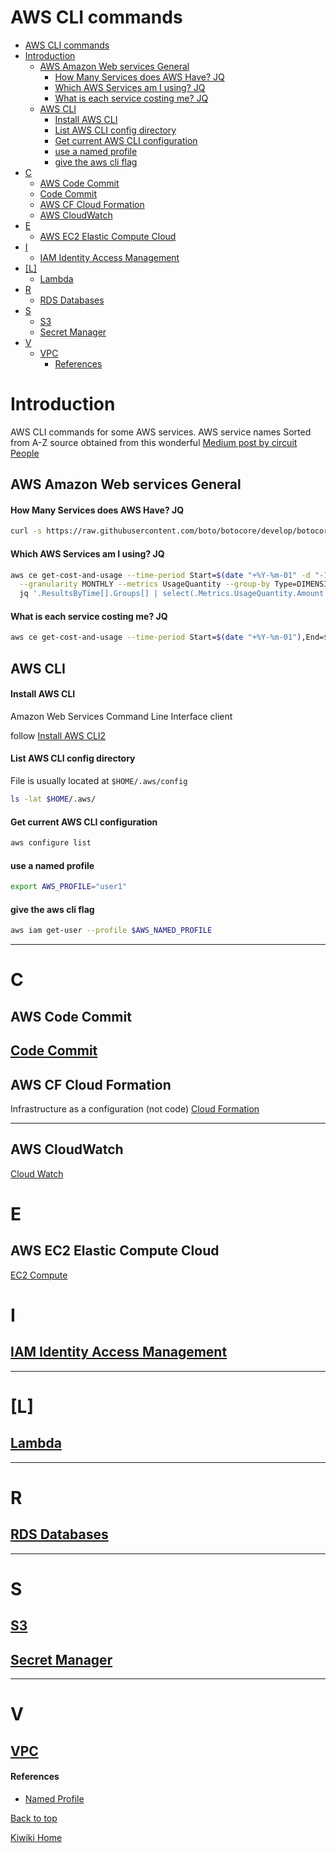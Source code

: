 # AWS CLI commands

<!-- code_chunk_output -->

- [AWS CLI commands](#aws-cli-commands)
- [Introduction](#introduction)
  - [AWS Amazon Web services General](#aws-amazon-web-services-general)
      - [How Many Services does AWS Have? JQ](#how-many-services-does-aws-have-jq)
      - [Which AWS Services am I using? JQ](#which-aws-services-am-i-using-jq)
      - [What is each service costing me? JQ](#what-is-each-service-costing-me-jq)
  - [AWS CLI](#aws-cli)
      - [Install AWS CLI](#install-aws-cli)
      - [List AWS CLI config directory](#list-aws-cli-config-directory)
      - [Get current AWS CLI configuration](#get-current-aws-cli-configuration)
      - [use a named profile](#use-a-named-profile)
      - [give the aws cli flag](#give-the-aws-cli-flag)
- [C](#c)
  - [AWS Code Commit](#aws-code-commit)
  - [Code Commit](#code-commit)
  - [AWS CF Cloud Formation](#aws-cf-cloud-formation)
  - [AWS CloudWatch](#aws-cloudwatch)
- [E](#e)
  - [AWS EC2 Elastic Compute Cloud](#aws-ec2-elastic-compute-cloud)
- [I](#i)
  - [IAM Identity Access Management](#iam-identity-access-management)
- [\[L\]](#l)
  - [Lambda](#lambda)
- [R](#r)
  - [RDS Databases](#rds-databases)
- [S](#s)
  - [S3](#s3)
  - [Secret Manager](#secret-manager)
- [V](#v)
  - [VPC](#vpc)
      - [References](#references)

<!-- /code_chunk_output -->

# Introduction

AWS CLI commands for some AWS services. AWS service names Sorted from A-Z
source obtained from this wonderful [Medium post by circuit People](https://medium.com/circuitpeople/aws-cli-with-jq-and-bash-9d54e2eabaf1)

## AWS Amazon Web services General

#### How Many Services does AWS Have? JQ

```bash
curl -s https://raw.githubusercontent.com/boto/botocore/develop/botocore/data/endpoints.json | jq -r '.partitions[0].services | keys[]' | wc -l
```

#### Which AWS Services am I using? JQ

```bash
aws ce get-cost-and-usage --time-period Start=$(date "+%Y-%m-01" -d "-1 Month"),End=$(date --date="$(date +'%Y-%m-01') - 1 second" -I) \
  --granularity MONTHLY --metrics UsageQuantity --group-by Type=DIMENSION,Key=SERVICE | \
  jq '.ResultsByTime[].Groups[] | select(.Metrics.UsageQuantity.Amount > 0) | .Keys[0]'
```

#### What is each service costing me? JQ

```bash
aws ce get-cost-and-usage --time-period Start=$(date "+%Y-%m-01"),End=$(date --date="$(date +'%Y-%m-01') + 1 month  - 1 second" -I) --granularity MONTHLY --metrics USAGE_QUANTITY BLENDED_COST  --group-by Type=DIMENSION,Key=SERVICE | jq '[ .ResultsByTime[].Groups[] | select(.Metrics.BlendedCost.Amount > "0") | { (.Keys[0]): .Metrics.BlendedCost } ] | sort_by(.Amount) | add'
```

## AWS CLI

#### Install AWS CLI

Amazon Web Services Command Line Interface client

follow [Install AWS CLI2](https://docs.aws.amazon.com/cli/latest/userguide/install-cliv2-linux.html)

#### List AWS CLI config directory

File is usually located at `$HOME/.aws/config`

```bash
ls -lat $HOME/.aws/
```

#### Get current AWS CLI configuration

```bash
aws configure list
```

#### use a named profile

``` bash
export AWS_PROFILE="user1"
```

#### give the aws cli flag
``` bash
aws iam get-user --profile $AWS_NAMED_PROFILE
```

---

# C

## AWS Code Commit
[Code Commit](./code-commit.md)
---

## AWS CF Cloud Formation
Infrastructure as a configuration (not code)
[Cloud Formation](./cloud-formation.md)

---
## AWS CloudWatch
[Cloud Watch](./cloud-watch.md)

# E

## AWS EC2 Elastic Compute Cloud
[EC2 Compute](./ec2.md)

# I
## [IAM Identity Access Management](./iam.md)

---
# [L]
## [Lambda](./lambda.md)
---

# R

## [RDS Databases]((./rds.md))

---

# S

## [S3](./s3.md)

## [Secret Manager](./secrets-manager.md)

---

# V

## [VPC](./vpc.md)

#### References
- [Named Profile](https://docs.aws.amazon.com/cli/latest/userguide/cli-configure-files.html#cli-configure-files-using-profiles)

[Back to top](#)

[Kiwiki Home](/../../)